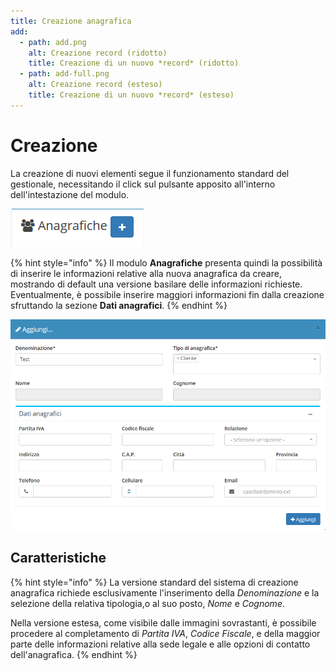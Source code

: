```yaml
---
title: Creazione anagrafica
add:
  - path: add.png
    alt: Creazione record (ridotto)
    title: Creazione di un nuovo *record* (ridotto)
  - path: add-full.png
    alt: Creazione record (esteso)
    title: Creazione di un nuovo *record* (esteso)
---
```


# Creazione

La creazione di nuovi elementi segue il funzionamento standard del gestionale, necessitando il click sul pulsante apposito all'interno dell'intestazione del modulo.

![Creazione anagrafica](../../.gitbook/assets/aggiungereanagrafiche.PNG)

{% hint style="info" %}
Il modulo **Anagrafiche** presenta quindi la possibilità di inserire le informazioni relative alla nuova anagrafica da creare, mostrando di default una versione basilare delle informazioni richieste. Eventualmente, è possibile inserire maggiori informazioni fin dalla creazione sfruttando la sezione **Dati anagrafici**.
{% endhint %}

![Screenshot creazione anagrafica](../../.gitbook/assets/add-anagrafiche.PNG)

## Caratteristiche

{% hint style="info" %}
La versione standard del sistema di creazione anagrafica richiede esclusivamente l'inserimento della _Denominazione_ e la selezione della relativa tipologia,o al suo posto, _Nome_ e _Cognome_.

Nella versione estesa, come visibile dalle immagini sovrastanti, è possibile procedere al completamento di _Partita IVA_, _Codice Fiscale_, e della maggior parte delle informazioni relative alla sede legale e alle opzioni di contatto dell'anagrafica.
{% endhint %}

